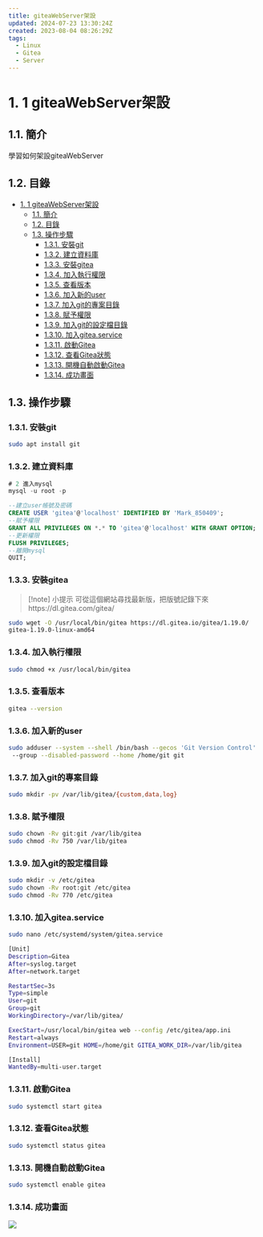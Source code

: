 ```yaml
---
title: giteaWebServer架設
updated: 2024-07-23 13:30:24Z
created: 2023-08-04 08:26:29Z
tags:
  - Linux
  - Gitea
  - Server
---
```


# 1. 1 giteaWebServer架設

## 1.1. 簡介
學習如何架設giteaWebServer

## 1.2. 目錄
- [1. 1 giteaWebServer架設](#1-1-giteawebserver架設)
  - [1.1. 簡介](#11-簡介)
  - [1.2. 目錄](#12-目錄)
  - [1.3. 操作步驟](#13-操作步驟)
    - [1.3.1. 安裝git](#131-安裝git)
    - [1.3.2. 建立資料庫](#132-建立資料庫)
    - [1.3.3. 安裝gitea](#133-安裝gitea)
    - [1.3.4. 加入執行權限](#134-加入執行權限)
    - [1.3.5. 查看版本](#135-查看版本)
    - [1.3.6. 加入新的user](#136-加入新的user)
    - [1.3.7. 加入git的專案目錄](#137-加入git的專案目錄)
    - [1.3.8. 賦予權限](#138-賦予權限)
    - [1.3.9. 加入git的設定檔目錄](#139-加入git的設定檔目錄)
    - [1.3.10. 加入gitea.service](#1310-加入giteaservice)
    - [1.3.11. 啟動Gitea](#1311-啟動gitea)
    - [1.3.12. 查看Gitea狀態](#1312-查看gitea狀態)
    - [1.3.13. 開機自動啟動Gitea](#1313-開機自動啟動gitea)
    - [1.3.14. 成功畫面](#1314-成功畫面)

## 1.3. 操作步驟
### 1.3.1. 安裝git

```bash
sudo apt install git
```

<!--more-->

### 1.3.2. 建立資料庫

```sql
# 2 進入mysql
mysql -u root -p
```

```sql
--建立user帳號及密碼
CREATE USER 'gitea'@'localhost' IDENTIFIED BY 'Mark_850409';
--賦予權限
GRANT ALL PRIVILEGES ON *.* TO 'gitea'@'localhost' WITH GRANT OPTION;
--更新權限
FLUSH PRIVILEGES;
--離開mysql
QUIT;
```

### 1.3.3. 安裝gitea

> [!note] 小提示 
>  可從這個網站尋找最新版，把版號記錄下來https://dl.gitea.com/gitea/

```bash
sudo wget -O /usr/local/bin/gitea https://dl.gitea.io/gitea/1.19.0/
gitea-1.19.0-linux-amd64
```

### 1.3.4. 加入執行權限

```bash
sudo chmod +x /usr/local/bin/gitea
```

### 1.3.5. 查看版本

```bash
gitea --version
```

### 1.3.6. 加入新的user

```bash
sudo adduser --system --shell /bin/bash --gecos 'Git Version Control'
 --group --disabled-password --home /home/git git
```

### 1.3.7. 加入git的專案目錄

```bash
sudo mkdir -pv /var/lib/gitea/{custom,data,log}
```

### 1.3.8. 賦予權限

```bash
sudo chown -Rv git:git /var/lib/gitea
sudo chmod -Rv 750 /var/lib/gitea
```

### 1.3.9. 加入git的設定檔目錄

```bash
sudo mkdir -v /etc/gitea
sudo chown -Rv root:git /etc/gitea
sudo chmod -Rv 770 /etc/gitea
```

### 1.3.10. 加入gitea.service

```bash
sudo nano /etc/systemd/system/gitea.service
```

```bash
[Unit]
Description=Gitea
After=syslog.target
After=network.target

RestartSec=3s
Type=simple
User=git
Group=git
WorkingDirectory=/var/lib/gitea/

ExecStart=/usr/local/bin/gitea web --config /etc/gitea/app.ini
Restart=always
Environment=USER=git HOME=/home/git GITEA_WORK_DIR=/var/lib/gitea

[Install]
WantedBy=multi-user.target
```

### 1.3.11. 啟動Gitea

```bash
sudo systemctl start gitea
```

### 1.3.12. 查看Gitea狀態

```bash
sudo systemctl status gitea
```

### 1.3.13. 開機自動啟動Gitea

```bash
sudo systemctl enable gitea
```

### 1.3.14. 成功畫面

![](https://markweb.idv.tw/uploads/upload_2fec87493fa31620d2ccb3ce9a6c1e6a.png)